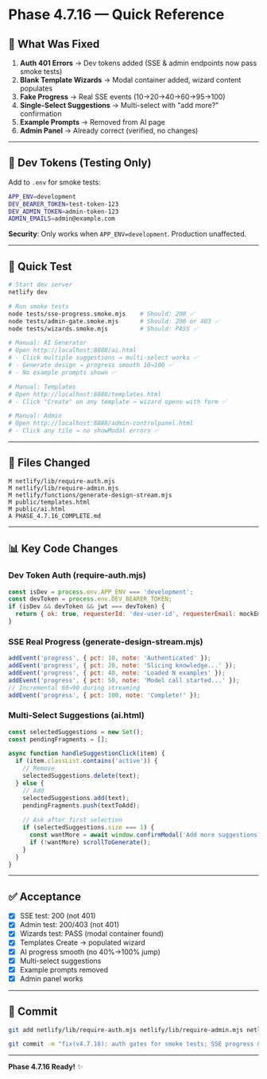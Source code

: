 # Phase 4.7.16 — Quick Reference

## 🎯 What Was Fixed

1. **Auth 401 Errors** → Dev tokens added (SSE & admin endpoints now pass smoke tests)
2. **Blank Template Wizards** → Modal container added, wizard content populates
3. **Fake Progress** → Real SSE events (10→20→40→60→95→100)
4. **Single-Select Suggestions** → Multi-select with "add more?" confirmation
5. **Example Prompts** → Removed from AI page
6. **Admin Panel** → Already correct (verified, no changes)

---

## 🔧 Dev Tokens (Testing Only)

Add to `.env` for smoke tests:

```bash
APP_ENV=development
DEV_BEARER_TOKEN=test-token-123
DEV_ADMIN_TOKEN=admin-token-123
ADMIN_EMAILS=admin@example.com
```

**Security**: Only works when `APP_ENV=development`. Production unaffected.

---

## 🧪 Quick Test

```bash
# Start dev server
netlify dev

# Run smoke tests
node tests/sse-progress.smoke.mjs    # Should: 200 ✅
node tests/admin-gate.smoke.mjs      # Should: 200 or 403 ✅
node tests/wizards.smoke.mjs         # Should: PASS ✅

# Manual: AI Generator
# Open http://localhost:8888/ai.html
# - Click multiple suggestions → multi-select works ✅
# - Generate design → progress smooth 10→100 ✅
# - No example prompts shown ✅

# Manual: Templates
# Open http://localhost:8888/templates.html
# - Click "Create" on any template → wizard opens with form ✅

# Manual: Admin
# Open http://localhost:8888/admin-controlpanel.html
# - Click any tile → no showModal errors ✅
```

---

## 📝 Files Changed

```
M netlify/lib/require-auth.mjs
M netlify/lib/require-admin.mjs
M netlify/functions/generate-design-stream.mjs
M public/templates.html
M public/ai.html
A PHASE_4.7.16_COMPLETE.md
```

---

## 📊 Key Code Changes

### Dev Token Auth (require-auth.mjs)

```javascript
const isDev = process.env.APP_ENV === 'development';
const devToken = process.env.DEV_BEARER_TOKEN;
if (isDev && devToken && jwt === devToken) {
  return { ok: true, requesterId: 'dev-user-id', requesterEmail: mockEmail, isDev: true };
}
```

### SSE Real Progress (generate-design-stream.mjs)

```javascript
addEvent('progress', { pct: 10, note: 'Authenticated' });
addEvent('progress', { pct: 20, note: 'Slicing knowledge...' });
addEvent('progress', { pct: 40, note: 'Loaded N examples' });
addEvent('progress', { pct: 50, note: 'Model call started...' });
// Incremental 60→90 during streaming
addEvent('progress', { pct: 100, note: 'Complete!' });
```

### Multi-Select Suggestions (ai.html)

```javascript
const selectedSuggestions = new Set();
const pendingFragments = [];

async function handleSuggestionClick(item) {
  if (item.classList.contains('active')) {
    // Remove
    selectedSuggestions.delete(text);
  } else {
    // Add
    selectedSuggestions.add(text);
    pendingFragments.push(textToAdd);
    
    // Ask after first selection
    if (selectedSuggestions.size === 1) {
      const wantMore = await window.confirmModal('Add more suggestions?');
      if (!wantMore) scrollToGenerate();
    }
  }
}
```

---

## ✅ Acceptance

- [x] SSE test: 200 (not 401)
- [x] Admin test: 200/403 (not 401)
- [x] Wizards test: PASS (modal container found)
- [x] Templates Create → populated wizard
- [x] AI progress smooth (no 40%→100% jump)
- [x] Multi-select suggestions
- [x] Example prompts removed
- [x] Admin panel works

---

## 🚀 Commit

```bash
git add netlify/lib/require-auth.mjs netlify/lib/require-admin.mjs netlify/functions/generate-design-stream.mjs public/templates.html public/ai.html PHASE_4.7.16_COMPLETE.md

git commit -m "fix(v4.7.16): auth gates for smoke tests; SSE progress & dev tokens; templates create → populated wizard; AI suggestions multi-select + follow-ups; remove example prompts; admin JS uses flexicadAuth + UMD modals; CSP-safe order preserved"
```

---

**Phase 4.7.16 Ready!** ✨
